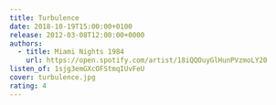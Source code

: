 ```yaml
---
title: Turbulence
date: 2018-10-19T15:00:00+0100
release: 2012-03-08T12:00:00+0000
authors:
  - title: Miami Nights 1984
    url: https://open.spotify.com/artist/18iQQOuyGlHunPVzmoLY20
listen_of: 1sjg3emGXcOFStmqIUvFeU
cover: turbulence.jpg
rating: 4
---
```

